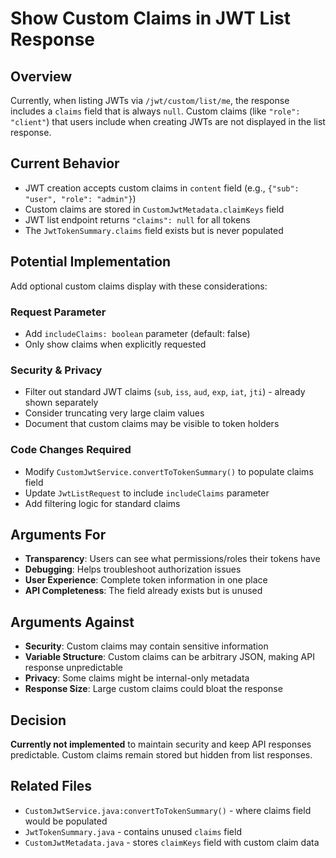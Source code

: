 # Show Custom Claims in JWT List Response

## Overview
Currently, when listing JWTs via `/jwt/custom/list/me`, the response includes a `claims` field that is always `null`. Custom claims (like `"role": "client"`) that users include when creating JWTs are not displayed in the list response.

## Current Behavior
- JWT creation accepts custom claims in `content` field (e.g., `{"sub": "user", "role": "admin"}`)
- Custom claims are stored in `CustomJwtMetadata.claimKeys` field
- JWT list endpoint returns `"claims": null` for all tokens
- The `JwtTokenSummary.claims` field exists but is never populated

## Potential Implementation
Add optional custom claims display with these considerations:

### Request Parameter
- Add `includeClaims: boolean` parameter (default: false)
- Only show claims when explicitly requested

### Security & Privacy
- Filter out standard JWT claims (`sub`, `iss`, `aud`, `exp`, `iat`, `jti`) - already shown separately
- Consider truncating very large claim values
- Document that custom claims may be visible to token holders

### Code Changes Required
- Modify `CustomJwtService.convertToTokenSummary()` to populate claims field
- Update `JwtListRequest` to include `includeClaims` parameter
- Add filtering logic for standard claims

## Arguments For
- **Transparency**: Users can see what permissions/roles their tokens have
- **Debugging**: Helps troubleshoot authorization issues
- **User Experience**: Complete token information in one place
- **API Completeness**: The field already exists but is unused

## Arguments Against
- **Security**: Custom claims may contain sensitive information
- **Variable Structure**: Custom claims can be arbitrary JSON, making API response unpredictable
- **Privacy**: Some claims might be internal-only metadata
- **Response Size**: Large custom claims could bloat the response

## Decision
**Currently not implemented** to maintain security and keep API responses predictable. Custom claims remain stored but hidden from list responses.

## Related Files
- `CustomJwtService.java:convertToTokenSummary()` - where claims field would be populated
- `JwtTokenSummary.java` - contains unused `claims` field
- `CustomJwtMetadata.java` - stores `claimKeys` field with custom claim data